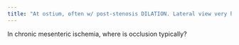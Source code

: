 ```yaml
---
title: "At ostium, often w/ post-stenosis DILATION. Lateral view very helpful."
---
```

In chronic mesenteric ischemia, where is occlusion typically?

